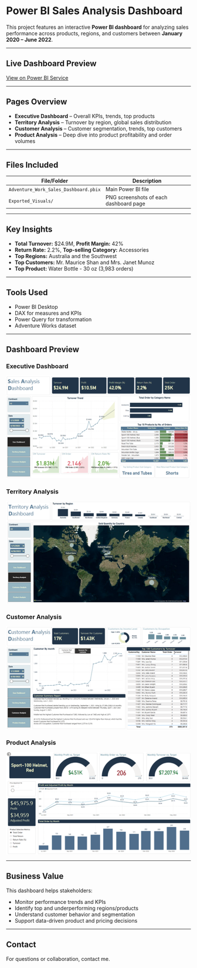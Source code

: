 
# Power BI Sales Analysis Dashboard

This project features an interactive **Power BI dashboard** for analyzing sales performance across products, regions, and customers between **January 2020 – June 2022**.

---
## Live Dashboard Preview
[View on Power BI Service](https://app.powerbi.com/view?r=eyJrIjoiMGJjOGFjZGQtOWUyYS00MjA5LTgwYTQtNGE3ZGQ4YmE0N2Q3IiwidCI6ImQxNzcyNDUxLTYxMmUtNDljZS1iNjUzLWYxYThkMjI4MmZmZCJ9)

---

## Pages Overview

- **Executive Dashboard** – Overall KPIs, trends, top products
- **Territory Analysis** – Turnover by region, global sales distribution
- **Customer Analysis** – Customer segmentation, trends, top customers
- **Product Analysis** – Deep dive into product profitability and order volumes

---

## Files Included

| File/Folder | Description |
|-------------|-------------|
| `Adventure_Work_Sales_Dashboard.pbix` | Main Power BI file |
| `Exported_Visuals/` | PNG screenshots of each dashboard page |

---

## Key Insights

- **Total Turnover:** $24.9M, **Profit Margin:** 42%
- **Return Rate:** 2.2%, **Top-selling Category:** Accessories
- **Top Regions:** Australia and the Southwest
- **Top Customers:** Mr. Maurice Shan and Mrs. Janet Munoz
- **Top Product:** Water Bottle - 30 oz (3,983 orders)

---

## Tools Used

- Power BI Desktop
- DAX for measures and KPIs
- Power Query for transformation
- Adventure Works dataset
---

## Dashboard Preview

### Executive Dashboard  
![Executive Dashboard](./Executive_Dashboard.png)

### Territory Analysis  
![Territory Analysis](./Territory_Analysis.png)

### Customer Analysis  
![Customer Analysis](./Customer_Analysis.png)

### Product Analysis  
![Product Analysis](./Product_Analysis.png)

---

## Business Value

This dashboard helps stakeholders:

- Monitor performance trends and KPIs
- Identify top and underperforming regions/products
- Understand customer behavior and segmentation
- Support data-driven product and pricing decisions

---

## Contact

For questions or collaboration, contact me.
